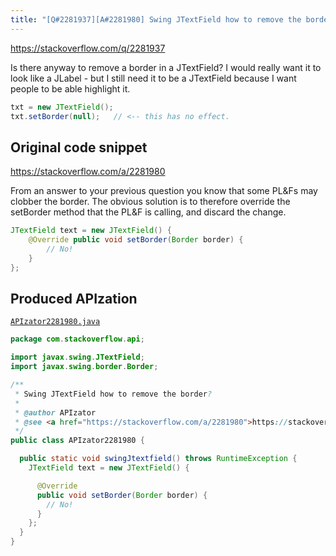 ```yaml
---
title: "[Q#2281937][A#2281980] Swing JTextField how to remove the border?"
---
```


https://stackoverflow.com/q/2281937

Is there anyway to remove a border in a JTextField?
I would really want it to look like a JLabel - but I still need it to be a JTextField because I want people to be able highlight it.


```java
txt = new JTextField();
txt.setBorder(null);   // <-- this has no effect.
```


## Original code snippet

https://stackoverflow.com/a/2281980

From an answer to your previous question you know that some PL&Fs may clobber the border.
The obvious solution is to therefore override the setBorder method that the PL&F is calling, and discard the change.

```java
JTextField text = new JTextField() {
    @Override public void setBorder(Border border) {
        // No!
    }
};
```

## Produced APIzation

[`APIzator2281980.java`](/data/search/java/APIzator2281980.java)

```java
package com.stackoverflow.api;

import javax.swing.JTextField;
import javax.swing.border.Border;

/**
 * Swing JTextField how to remove the border?
 *
 * @author APIzator
 * @see <a href="https://stackoverflow.com/a/2281980">https://stackoverflow.com/a/2281980</a>
 */
public class APIzator2281980 {

  public static void swingJtextfield() throws RuntimeException {
    JTextField text = new JTextField() {

      @Override
      public void setBorder(Border border) {
        // No!
      }
    };
  }
}
```